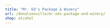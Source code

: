 ```yaml
---
title: "Mr. Ed's Package & Winery"
url: /donalsonville/mr-eds-package-and-winery/
shop: alcohol
---
```

